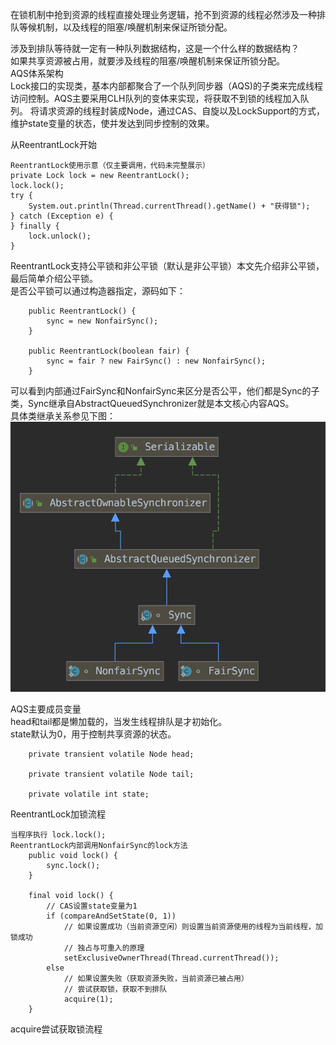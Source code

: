 在锁机制中抢到资源的线程直接处理业务逻辑，抢不到资源的线程必然涉及一种排队等候机制，以及线程的阻塞/唤醒机制来保证所锁分配。  

涉及到排队等待就一定有一种队列数据结构，这是一个什么样的数据结构？   
如果共享资源被占用，就要涉及线程的阻塞/唤醒机制来保证所锁分配。    
AQS体系架构     
Lock接口的实现类，基本内部都聚合了一个队列同步器（AQS)的子类来完成线程访问控制。AQS主要采用CLH队列的变体来实现，将获取不到锁的线程加入队列。
将请求资源的线程封装成Node，通过CAS、自旋以及LockSupport的方式，维护state变量的状态，使并发达到同步控制的效果。

从ReentrantLock开始

```
ReentrantLock使用示意（仅主要调用，代码未完整展示）
private Lock lock = new ReentrantLock();
lock.lock();
try {
    System.out.println(Thread.currentThread().getName() + "获得锁");
} catch (Exception e) {
} finally {
    lock.unlock();
}
```
ReentrantLock支持公平锁和非公平锁（默认是非公平锁）本文先介绍非公平锁，最后简单介绍公平锁。    
是否公平锁可以通过构造器指定，源码如下：
```
    public ReentrantLock() {
        sync = new NonfairSync();
    }

    public ReentrantLock(boolean fair) {
        sync = fair ? new FairSync() : new NonfairSync();
    }
```
可以看到内部通过FairSync和NonfairSync来区分是否公平，他们都是Sync的子类，Sync继承自AbstractQueuedSynchronizer就是本文核心内容AQS。   
具体类继承关系参见下图：    
![锁内部基于AQS的实现](../../assets/img/锁AQS实现.png)

AQS主要成员变量   
head和tail都是懒加载的，当发生线程排队是才初始化。   
state默认为0，用于控制共享资源的状态。  
```
    private transient volatile Node head;   
    
    private transient volatile Node tail;
    
    private volatile int state;
```
ReentrantLock加锁流程   
```
当程序执行 lock.lock();
ReentrantLock内部调用NonfairSync的lock方法
    public void lock() {
        sync.lock();
    }
    
    final void lock() {
        // CAS设置state变量为1
        if (compareAndSetState(0, 1))
            // 如果设置成功（当前资源空闲）则设置当前资源使用的线程为当前线程，加锁成功
            // 独占与可重入的原理
            setExclusiveOwnerThread(Thread.currentThread());
        else
            // 如果设置失败（获取资源失败，当前资源已被占用）
            // 尝试获取锁，获取不到排队
            acquire(1);
    }
```
acquire尝试获取锁流程  
